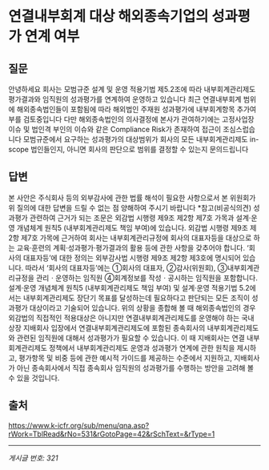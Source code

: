 # 연결내부회계 대상 해외종속기업의 성과평가 연계 여부

## 질문
안녕하세요
회사는 모범규준 설계 및 운영 적용기법 제5.2조에 따라
내부회계관리제도 평가결과와 임직원의 성과평가를 연계하여 운영하고 있습니다
최근 연결내부회계 범위에 해외종속법인들이 포함됨에 따라
해외법인 주재원 성과평가에 내부회계항목 추가여부를 검토중입니다
다만 해외종속법인의 의사결정에 본사가 관여하기에는
고정사업장 이슈 및 법인격 부인의 이슈와 같은 Compliance Risk가 존재하여 접근이 조심스럽습니다
모범규준에서 요구하는 성과평가의 대상범위가
회사의 모든 내부회계관리제도 in-scope 법인들인지, 아니면 회사의 판단으로 범위를 결정할 수 있는지 문의드립니다

## 답변
본 사안은 주식회사 등의 외부감사에 관한 법률 해석이 필요한 사항으로서 본 위원회가 위 질의에 대한 답변을 드릴 수 없는 점 양해하여 주시기 바랍니다
*참고(비공식의견)
성과평가 관련하여 근거가 되는 조문은 외감법 시행령 제9조 제2항 제7호 가목과 설계·운영 개념체계 원칙5 (내부회계관리제도 책임 부여)에 있습니다.
외감법 시행령 제9조 제2항 제7호 가목에 근거하여 회사는 내부회계관리규정에 회사의 대표자등을 대상으로 하는 교육·훈련의 계획·성과평가·평가결과의 활용 등에 관한 사항을 갖추어야 합니다. ‘회사의 대표자등’에 대한 정의는 외부감사법 시행령 제9조 제2항 제3호에 명시되어 있습니다. 따라서 ‘회사의 대표자등’에는 ①회사의 대표자, ②감사(위원회), ③내부회계관리규정을 관리ㆍ운영하는 임직원 ④회계정보를 작성ㆍ공시하는 임직원을 포함합니다.
설계·운영 개념체계 원칙5 (내부회계관리제도 책임 부여) 및 설계·운영 적용기법 5.2에서는 내부회계관리제도 장단기 목표를 달성하는데 필요하다고 판단되는 모든 조직이 성과평가 대상이라고 기술되어 있습니다.
위의 상황을 종합해 볼 때 해외종속법인의 경우 외감법의 직접적인 적용대상은 아니지만 연결내부회계관리제도를 운영해야 하는 국내 상장 지배회사 입장에서 연결내부회계관리제도에 포함된 종속회사의 내부회계관리제도와 관련된 임직원에 대해서 성과평가가 필요할 수 있습니다. 이 때 지배회사는 연결 내부회계관리제도 정책에서 내부회계관리제도 운영과 성과평가 연계에 관한 원칙을 제시하고, 평가항목 및 비중 등에 관한 예시적 가이드를 제공하는 수준에서 지원하고, 지배회사가 아닌 종속회사에서 직접 종속회사 임직원의 성과평가를 수행하는 방안을 고려해 볼 수 있을 것입니다.

## 출처
https://www.k-icfr.org/sub/menu/qna.asp?rWork=TblRead&rNo=531&rGotoPage=42&rSchText=&rType=1

---
*게시글 번호: 321*
